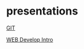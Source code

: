 presentations
=============

[GIT](https://rawgit.com/zmwebdev/presentations/master/git-intro/index.html)

[WEB Develop Intro](https://rawgit.com/zmwebdev/presentations/master/webdevelop-intro/index.html)
